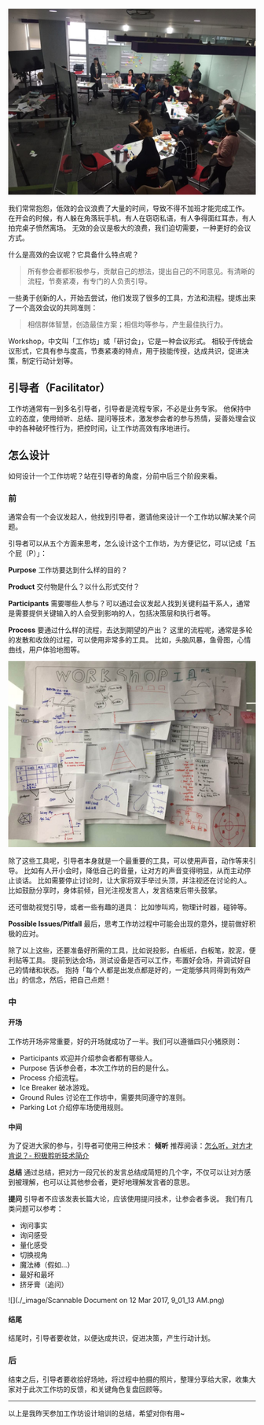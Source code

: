 ![](./_image/2017-03-12-09-03-17.jpg)

我们常常抱怨，低效的会议浪费了大量的时间，导致不得不加班才能完成工作。
在开会的时候，有人躲在角落玩手机，有人在窃窃私语，有人争得面红耳赤，有人拍完桌子愤然离场。
无效的会议是极大的浪费，我们迫切需要，一种更好的会议方式。

什么是高效的会议呢？它具备什么特点呢？
>所有参会者都积极参与，贡献自己的想法，提出自己的不同意见。有清晰的流程，节奏紧凑，有专门的人负责引导。

一些勇于创新的人，开始去尝试，他们发现了很多的工具，方法和流程。提炼出来了一个高效会议的共同准则：
>相信群体智慧，创造最佳方案；相信均等参与，产生最佳执行力。

Workshop，中文叫「工作坊」或「研讨会」，它是一种会议形式。
相较于传统会议形式，它具有参与度高，节奏紧凑的特点，用于技能传授，达成共识，促进决策，制定行动计划等。

## 引导者（Facilitator）
工作坊通常有一到多名引导者，引导者是流程专家，不必是业务专家。
他保持中立的态度，使用倾听、总结、提问等技术，激发参会者的参与热情，妥善处理会议中的各种破坏性行为，把控时间，让工作坊高效有序地进行。

## 怎么设计
如何设计一个工作坊呢？站在引导者的角度，分前中后三个阶段来看。

### 前
通常会有一个会议发起人，他找到引导者，邀请他来设计一个工作坊以解决某个问题。

引导者可以从五个方面来思考，怎么设计这个工作坊，为方便记忆，可以记成「五个屁（P）」：

**Purpose**
工作坊要达到什么样的目的？

**Product**
交付物是什么？以什么形式交付？

**Participants**
需要哪些人参与？可以通过会议发起人找到关键利益干系人，通常是需要提供关键输入的人会受到影响的人，包括决策层和执行者等。

**Process**
要通过什么样的流程，去达到期望的产出？
这里的流程呢，通常是多轮的发散和收敛的过程，可以使用非常多的工具。
比如，头脑风暴，鱼骨图，心情曲线，用户体验地图等。

![](./_image/2017-03-12-09-03-57.jpg)


除了这些工具呢，引导者本身就是一个最重要的工具，可以使用声音，动作等来引导。
比如有人开小会时，降低自己的音量，让对方的声音变得明显，从而主动停止谈话。
比如需要停止讨论时，让大家将双手举过头顶，并注视还在讨论的人。
比如鼓励分享时，身体前倾，目光注视发言人，发言结束后带头鼓掌。

还可借助视觉引导，或者一些有趣的道具：
比如惨叫鸡，物理计时器，碰钟等。

**Possible Issues/Pitfall**
最后，思考工作坊过程中可能会出现的意外，提前做好积极的应对。

除了以上这些，还要准备好所需的工具，比如说投影，白板纸，白板笔，胶泥，便利贴等工具。
提前到达会场，测试设备是否可以工作，布置好会场，并调试好自己的情绪和状态。
抱持「每个人都是出发点都是好的，一定能够共同得到有效产出」的信念，然后，把自己点燃！

### 中
#### 开场
工作坊开场非常重要，好的开场就成功了一半。我们可以遵循四只小猪原则：
* Participants 欢迎并介绍参会者都有哪些人。
* Purpose 告诉参会者，本次工作坊的目的是什么。
* Process 介绍流程。
* Ice Breaker 破冰游戏。
* Ground Rules 讨论在工作坊中，需要共同遵守的准则。
* Parking Lot 介绍停车场使用规则。

#### 中间
为了促进大家的参与，引导者可使用三种技术：
**倾听**
推荐阅读：[怎么听，对方才肯说？- 积极聆听技术简介](http://www.jianshu.com/p/9d7e561af218)

**总结**
通过总结，把对方一段冗长的发言总结成简短的几个字，不仅可以让对方感到被理解，也可以让其他参会者，更好地理解发言者的意思。

**提问**
引导者不应该发表长篇大论，应该使用提问技术，让参会者多说。
我们有几类问题可以参考：
* 询问事实
* 询问感受
* 量化感受
* 切换视角
* 魔法棒（假如...）
* 最好和最坏
* 挤牙膏（追问）

![](./_image/Scannable Document on 12 Mar 2017, 9_01_13 AM.png)

#### 结尾
结尾时，引导者要收敛，以便达成共识，促进决策，产生行动计划。

### 后
结束之后，引导者要收拾好场地，将过程中拍摄的照片，整理分享给大家，收集大家对于此次工作坊的反馈，和关键角色复盘回顾等。

---
以上是我昨天参加工作坊设计培训的总结，希望对你有用~